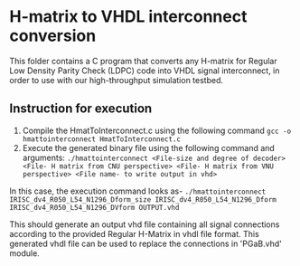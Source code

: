 # H-matrix to VHDL interconnect conversion

This folder contains a C program that converts any H-matrix for Regular Low Density Parity Check (LDPC) code into VHDL signal interconnect, in order to use with our high-throughput simulation testbed.

## Instruction for execution
1. Compile the HmatToInterconnect.c using the following command
  ```gcc -o hmattointerconnect HmatToInterconnect.c```
2. Execute the generated binary file using the following command and arguments:
  ```./hmattointerconnect <File-size and degree of decoder> <File- H matrix from CNU perspective> <File- H matrix from VNU perspective> <File name- to write output in vhd>```

  In this case, the execution command looks as-
  ```./hmattointerconnect IRISC_dv4_R050_L54_N1296_Dform_size IRISC_dv4_R050_L54_N1296_Dform IRISC_dv4_R050_L54_N1296_DVform OUTPUT.vhd```

This should generate an output vhd file containing all signal connections according to the provided Regular H-Matrix in vhdl file format.
This generated vhdl file can be used to replace the connections in 'PGaB.vhd' module.

